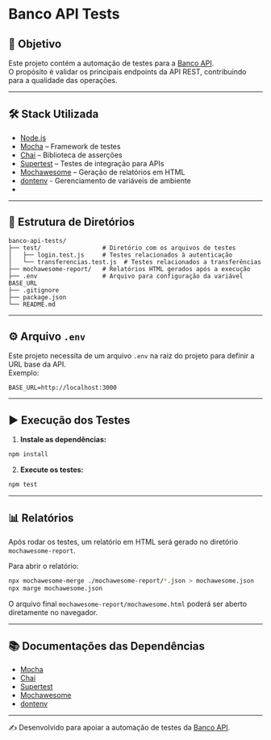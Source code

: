 # Banco API Tests

## 📌 Objetivo

Este projeto contém a automação de testes para a [Banco API](https://github.com/juliodelimas/banco-api).  
O propósito é validar os principais endpoints da API REST, contribuindo para a qualidade das operações.

---

## 🛠️ Stack Utilizada

- [Node.js](https://nodejs.org/)  
- [Mocha](https://mochajs.org/) – Framework de testes  
- [Chai](https://www.chaijs.com/) – Biblioteca de asserções  
- [Supertest](https://www.npmjs.com/package/supertest) – Testes de integração para APIs  
- [Mochawesome](https://www.npmjs.com/package/mochawesome) – Geração de relatórios em HTML  
- [dontenv](https://github.com/motdotla/dotenv) - Gerenciamento de variáveis de ambiente
- 
---

## 📂 Estrutura de Diretórios
```
banco-api-tests/
├── test/                 # Diretório com os arquivos de testes
│   ├── login.test.js     # Testes relacionados à autenticação
│   └── transferencias.test.js  # Testes relacionados a transferências
├── mochawesome-report/   # Relatórios HTML gerados após a execução
├── .env                  # Arquivo para configuração da variável BASE_URL
├── .gitignore          
├── package.json          
└── README.md             
```

---

## ⚙️ Arquivo `.env`
Este projeto necessita de um arquivo `.env` na raiz do projeto para definir a URL base da API.  
Exemplo:

```env
BASE_URL=http://localhost:3000
```

---

## ▶️ Execução dos Testes

1. **Instale as dependências:**
```bash
npm install
```

2. **Execute os testes:**
```bash
npm test
```

---

## 📊 Relatórios
Após rodar os testes, um relatório em HTML será gerado no diretório `mochawesome-report`.

Para abrir o relatório:
```bash
npx mochawesome-merge ./mochawesome-report/*.json > mochawesome.json
npx marge mochawesome.json
```

O arquivo final `mochawesome-report/mochawesome.html` poderá ser aberto diretamente no navegador.

---

## 📚 Documentações das Dependências
- [Mocha](https://mochajs.org/)  
- [Chai](https://www.chaijs.com/)  
- [Supertest](https://www.npmjs.com/package/supertest)  
- [Mochawesome](https://www.npmjs.com/package/mochawesome)  
- [dontenv](https://github.com/motdotla/dotenv)
---

✍️ Desenvolvido para apoiar a automação de testes da [Banco API](https://github.com/juliodelimas/banco-api).
